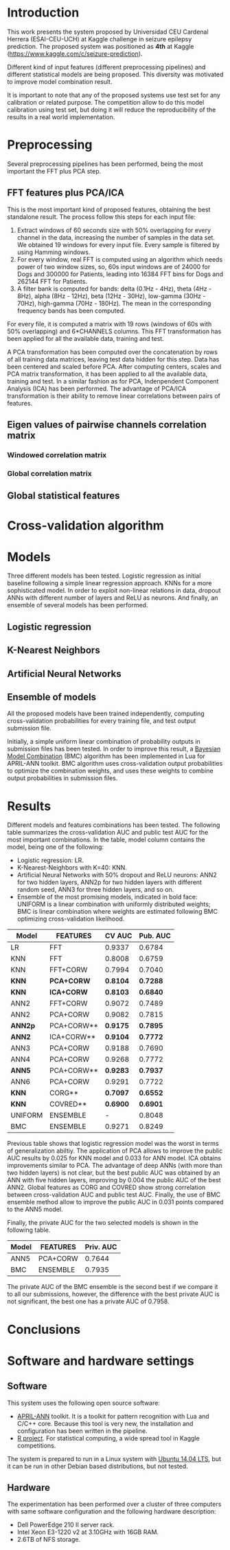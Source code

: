 # Introduction

This work presents the system proposed by Universidad CEU Cardenal
Herrera (ESAI-CEU-UCH) at Kaggle challenge in seizure epilepsy
prediction. The proposed system was positioned as **4th** at Kaggle
(https://www.kaggle.com/c/seizure-prediction).

Different kind of input features (different preprocessing pipelines) and
different statistical models are being proposed. This diversity was motivated to
improve model combination result.

It is important to note that any of the proposed systems use test set for any
calibration or related purpose. The competition allow to do this model
calibration using test set, but doing it will reduce the reproducibility of the
results in a real world implementation.

# Preprocessing

Several preprocessing pipelines has been performed, being the most important the
FFT plus PCA step.

## FFT features plus PCA/ICA

This is the most important kind of proposed features, obtaining the best
standalone result. The process follow this steps for each input file:

1. Extract windows of 60 seconds size with 50% overlapping for every channel in
   the data, increasing the number of samples in the data set. We obtained 19
   windows for every input file. Every sample is filtered by using Hamming
   windows.
2. For every window, real FFT is computed using an algorithm which needs power
   of two window sizes, so, 60s input windows are of 24000 for Dogs and 300000
   for Patients, leading into 16384 FFT bins for Dogs and 262144 FFT for
   Patients.
3. A filter bank is computed for bands: delta (0.1Hz - 4Hz), theta (4Hz - 8Hz),
   alpha (8Hz - 12Hz), beta (12Hz - 30Hz), low-gamma (30Hz - 70Hz), high-gamma
   (70Hz - 180Hz). The mean in the corresponding frequency bands has been
   computed.

For every file, it is computed a matrix with 19 rows (windows of 60s with 50%
overlapping) and 6*CHANNELS columns. This FFT transformation has been applied
for all the available data, training and test.

A PCA transformation has been computed over the concatenation by rows of all
training data matrices, leaving test data hidden for this step. Data has been
centered and scaled before PCA. After computing centers, scales and PCA matrix
transformation, it has been applied to all the available data, training and
test. In a similar fashion as for PCA, Indenpendent Component Analysis (ICA) has
been performed. The advantage of PCA/ICA transformation is their ability to
remove linear correlations between pairs of features.

## Eigen values of pairwise channels correlation matrix

### Windowed correlation matrix

### Global correlation matrix

## Global statistical features

# Cross-validation algorithm

# Models

Three different models has been tested. Logistic regression as initial baseline
following a simple linear regression approach. KNNs for a more sophisticated
model. In order to exploit non-linear relations in data, dropout ANNs with
different number of layers and ReLU as neurons. And finally, an ensemble of
several models has been performed.

## Logistic regression

## K-Nearest Neighbors

## Artificial Neural Networks

## Ensemble of models

All the proposed models have been trained independently, computing
cross-validation probabilities for every training file, and test output
submission file.

Initially, a simple uniform linear combination of probability outputs in
submission files has been tested. In order to improve this result, a
[Bayesian Model Combination](https://en.wikipedia.org/wiki/Ensemble_learning#Bayesian_model_combination)
(BMC) algorithm has been implemented in Lua for APRIL-ANN toolkit. BMC algorithm
uses cross-validation output probabilities to optimize the combination weights,
and uses these weights to combine output probabilities in submission files.

# Results

Different models and features combinations has been tested. The following table
summarizes the cross-validation AUC and public test AUC for the most important
combinations. In the table, model column contains the model, being one of the
following:

- Logistic regression: LR.
- K-Nearest-Neighbors with K=40: KNN.
- Artificial Neural Networks with 50% dropout and ReLU neurons: ANN2 for two
  hidden layers, ANN2p for two hidden layers with different random seed,
  ANN3 for three hidden layers, and so on.
- Ensemble of the most promising models, indicated in bold face: UNIFORM is a
  linear combination with uniformly distributed weights; BMC is linear
  combination where weights are estimated following BMC optimizing
  cross-validation likelihood.

| Model    | FEATURES     | CV AUC     | Pub. AUC     |
|----------|--------------|------------|--------------|
|  LR      | FFT          | 0.9337     | 0.6784       |
| KNN      | FFT          | 0.8008     | 0.6759       |
| KNN      | FFT+CORW     | 0.7994     | 0.7040       |
| **KNN**  | **PCA+CORW** | **0.8104** | **0.7288**   |
| **KNN**  | **ICA+CORW** | **0.8103** | **0.6840**   |
| ANN2     | FFT+CORW     | 0.9072     | 0.7489       |
| ANN2     | PCA+CORW     | 0.9082     | 0.7815       |
| **ANN2p**| PCA+CORW**   | **0.9175** | **0.7895**   |
| **ANN2** | ICA+CORW**   | **0.9104** | **0.7772**   |
| ANN3     | PCA+CORW     | 0.9188     | 0.7690       |
| ANN4     | PCA+CORW     | 0.9268     | 0.7772       |
| **ANN5** | PCA+CORW**   | **0.9283** | **0.7937**   |
| ANN6     | PCA+CORW     | 0.9291     | 0.7722       |
| **KNN**  | CORG**       | **0.7097** | **0.6552**   |
| **KNN**  | COVRED**     | **0.6900** | **0.6901**   |
| UNIFORM  | ENSEMBLE     | -          | 0.8048       |
| BMC      | ENSEMBLE     | 0.9271     | 0.8249       |

Previous table shows that logistic regression model was the worst in terms of
generalization abiltiy. The application of PCA allows to improve the public AUC
results by 0.025 for KNN model and 0.033 for ANN model. ICA obtains improvements
similar to PCA. The advantage of deep ANNs (with more than two hidden layers) is
not clear, but the best public AUC was obtained by an ANN with five hidden
layers, improving by 0.004 the public AUC of the best ANN2. Global features as
CORG and COVRED show strong correlation between cross-validation AUC and public
test AUC. Finally, the use of BMC ensemble method allow to improve the public
AUC in 0.031 points compared to the ANN5 model.

Finally, the private AUC for the two selected models is shown in the following
table.

| Model | FEATURES | Priv. AUC |
|-------|----------|-----------|
| ANN5  | PCA+CORW | 0.7644    |
| BMC   | ENSEMBLE | 0.7935    |

The private AUC of the BMC ensemble is the second best if we compare it to all
our submissions, however, the difference with the best private AUC is not
significant, the best one has a private AUC of 0.7958.

# Conclusions

# Software and hardware settings

## Software

This system uses the following open source software:

- [APRIL-ANN](https://github.com/pakozm/april-ann) toolkit. It is a toolkit for
  pattern recognition with Lua and C/C++ core. Because this tool is very new,
  the installation and configuration has been written in the pipeline.
- [R project](http://www.r-project.org/). For statistical computing, a wide
  spread tool in Kaggle competitions.

The system is prepared to run in a Linux system with
[Ubuntu 14.04 LTS](http://www.ubuntu.com/), but it can be run in other Debian
based distributions, but not tested.

## Hardware

The experimentation has been performed over a cluster of three computers with
same software configuration and the following hardware description:

- Dell PowerEdge 210 II server rack.
- Intel Xeon E3-1220 v2 at 3.10GHz with 16GB RAM.
- 2.6TB of NFS storage.
